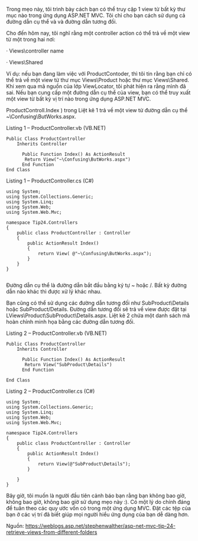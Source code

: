Trong mẹo này, tôi trình bày cách bạn có thể truy cập 1 view từ bất kỳ thư mục nào trong ứng dụng ASP.NET MVC. Tôi chỉ cho bạn cách sử dụng cả đường dẫn cụ thể và và đường dẫn tương đối.

Cho đến hôm nay, tôi nghĩ rằng một controller action có thể trả về một view từ một trong hai nơi:

· Views\controller name

· Views\Shared

Ví dụ: nếu bạn đang làm việc với ProductContoder, thì tôi tin rằng bạn chỉ có thể trả về một view từ thư mục Views\Product hoặc thư mục Views\Shared. Khi xem qua mã nguồn của lớp ViewLocator, tôi phát hiện ra rằng mình đã sai. Nếu bạn cung cấp một đường dẫn cụ thể của view, bạn có thể truy xuất một view từ bất kỳ vị trí nào trong ứng dụng ASP.NET MVC.

ProductControll.Index ) trong Liệt kê 1 trả về một view từ đường dẫn cụ thể ~\Confusing\ButWorks.aspx.

Listing 1 – ProductController.vb (VB.NET)
```
Public Class ProductController
    Inherits Controller
 
      Public Function Index() As ActionResult
       Return View("~\Confusing\ButWorks.aspx")
      End Function
End Class
```


Listing 1 – ProductController.cs (C#)
```
using System;
using System.Collections.Generic;
using System.Linq;
using System.Web;
using System.Web.Mvc;
 
namespace Tip24.Controllers
{
    public class ProductController : Controller
    {
        public ActionResult Index()
        {
            return View( @"~\Confusing\ButWorks.aspx");
        }
    }
}
 
```
Đường dẫn cụ thể là đường dẫn bắt đầu bằng ký tự ~ hoặc /. Bất kỳ đường dẫn nào khác thì được xử lý khác nhau.

Bạn cũng có thể sử dụng các đường dẫn tương đối như SubProduct\Details hoặc SubProduct/Details. Đường dẫn tương đối sẽ trả về view được đặt tại LViews\Product\SubProduct\Details.aspx. Liệt kê 2 chứa một danh sách mã hoàn chỉnh minh họa bằng các đường dẫn tương đối.

Listing 2 – ProductController.vb (VB.NET)
```
Public Class ProductController
    Inherits Controller
  
      Public Function Index() As ActionResult
       Return View("SubProduct\Details")
      End Function
 
End Class
```

Listing 2 – ProductController.cs (C#)
```
using System;
using System.Collections.Generic;
using System.Linq;
using System.Web;
using System.Web.Mvc;
 
namespace Tip24.Controllers
{
    public class ProductController : Controller
    {
        public ActionResult Index()
        {
            return View(@"SubProduct\Details");
        }
 
    }
}
```
Bây giờ, tôi muốn là người đầu tiên cảnh báo bạn rằng bạn không bao giờ, không bao giờ, không bao giờ sử dụng mẹo này :). Có một lý do chính đáng để tuân theo các quy ước vốn có trong một ứng dụng MVC. Đặt các tệp của bạn ở các vị trí đã biết giúp mọi người hiểu ứng dụng của bạn dễ dàng hơn.

Nguồn: https://weblogs.asp.net/stephenwalther/asp-net-mvc-tip-24-retrieve-views-from-different-folders